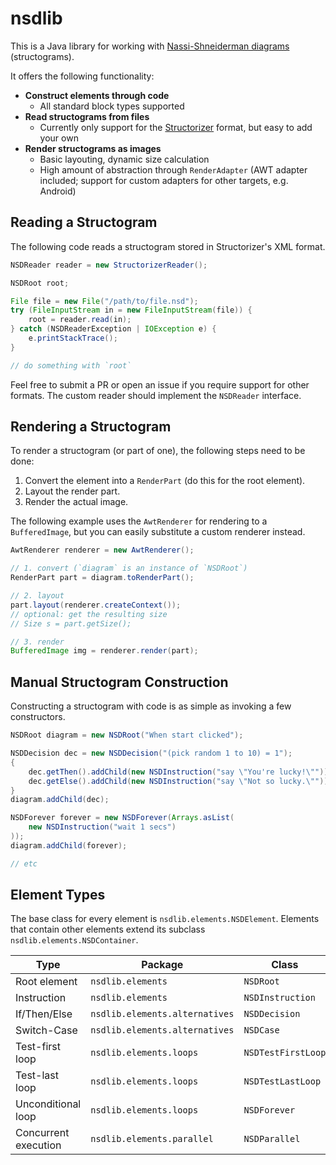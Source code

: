 # nsdlib

This is a Java library for working with [Nassi-Shneiderman diagrams](https://en.wikipedia.org/wiki/Nassi–Shneiderman_diagram)
(structograms).

It offers the following functionality:

* **Construct elements through code**
  - All standard block types supported
* **Read structograms from files**
  - Currently only support for the [Structorizer](http://structorizer.fisch.lu/)
    format, but easy to add your own
* **Render structograms as images**
  - Basic layouting, dynamic size calculation
  - High amount of abstraction through `RenderAdapter` (AWT adapter included;
    support for custom adapters for other targets, e.g. Android)



## Reading a Structogram

The following code reads a structogram stored in Structorizer's XML format.

```java
NSDReader reader = new StructorizerReader();

NSDRoot root;

File file = new File("/path/to/file.nsd");
try (FileInputStream in = new FileInputStream(file)) {
    root = reader.read(in);
} catch (NSDReaderException | IOException e) {
    e.printStackTrace();
}

// do something with `root`
```

Feel free to submit a PR or open an issue if you require support for other
formats. The custom reader should implement the `NSDReader` interface.



## Rendering a Structogram

To render a structogram (or part of one), the following steps need to be done:

1. Convert the element into a `RenderPart` (do this for the root element).
2. Layout the render part.
3. Render the actual image.

The following example uses the `AwtRenderer` for rendering to a `BufferedImage`,
but you can easily substitute a custom renderer instead.

```java
AwtRenderer renderer = new AwtRenderer();

// 1. convert (`diagram` is an instance of `NSDRoot`)
RenderPart part = diagram.toRenderPart();

// 2. layout
part.layout(renderer.createContext());
// optional: get the resulting size
// Size s = part.getSize();

// 3. render
BufferedImage img = renderer.render(part);
```



## Manual Structogram Construction

Constructing a structogram with code is as simple as invoking a few
constructors.

```java
NSDRoot diagram = new NSDRoot("When start clicked");

NSDDecision dec = new NSDDecision("(pick random 1 to 10) = 1");
{
    dec.getThen().addChild(new NSDInstruction("say \"You're lucky!\""));
    dec.getElse().addChild(new NSDInstruction("say \"Not so lucky.\""));
}
diagram.addChild(dec);

NSDForever forever = new NSDForever(Arrays.asList(
    new NSDInstruction("wait 1 secs")
));
diagram.addChild(forever);

// etc
```



## Element Types

The base class for every element is `nsdlib.elements.NSDElement`. Elements that
contain other elements extend its subclass `nsdlib.elements.NSDContainer`.

| Type                 | Package                        | Class              |
| -------------------- | ------------------------------ | ------------------ |
| Root element         | `nsdlib.elements`              | `NSDRoot`          |
| Instruction          | `nsdlib.elements`              | `NSDInstruction`   |
| If/Then/Else         | `nsdlib.elements.alternatives` | `NSDDecision`      |
| Switch-Case          | `nsdlib.elements.alternatives` | `NSDCase`          |
| Test-first loop      | `nsdlib.elements.loops`        | `NSDTestFirstLoop` |
| Test-last loop       | `nsdlib.elements.loops`        | `NSDTestLastLoop`  |
| Unconditional loop   | `nsdlib.elements.loops`        | `NSDForever`       |
| Concurrent execution | `nsdlib.elements.parallel`     | `NSDParallel`      |
